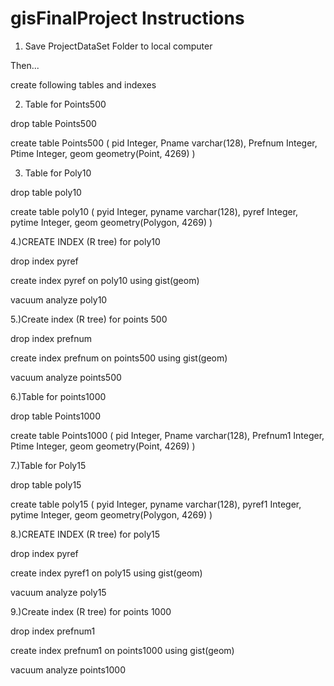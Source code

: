 # gisFinalProject Instructions


1. Save ProjectDataSet Folder to local computer

Then... 

create following tables and indexes

2. Table for Points500 
   
 drop table Points500

 create table Points500 (
    pid Integer,
    Pname varchar(128),
    Prefnum Integer,
    Ptime Integer,
    geom geometry(Point, 4269)
   )


3. Table for Poly10

 drop table poly10

 create table poly10 (
    pyid Integer,
    pyname varchar(128),
    pyref Integer,
    pytime Integer,
    geom geometry(Polygon, 4269)
    )
    
    
4.)CREATE INDEX (R tree) for poly10
 
 drop index pyref

 create index pyref on poly10 using gist(geom) 
 
 vacuum analyze poly10

5.)Create index (R tree) for points 500

 drop index prefnum

 create index prefnum on points500 using gist(geom)
 
 vacuum analyze points500

6.)Table for points1000

 drop table Points1000

 create table Points1000 (
    pid Integer,
    Pname varchar(128),
    Prefnum1 Integer,
    Ptime Integer,
    geom geometry(Point, 4269)
   )


7.)Table for Poly15

 drop table poly15

 create table poly15 (
    pyid Integer,
    pyname varchar(128),
    pyref1 Integer,
    pytime Integer,
    geom geometry(Polygon, 4269)
    )

8.)CREATE INDEX (R tree) for poly15
 
 drop index pyref
 
 create index pyref1 on poly15 using gist(geom)

 vacuum analyze poly15

9.)Create index (R tree) for points 1000

 drop index prefnum1

 create index prefnum1 on points1000 using gist(geom)

 vacuum analyze points1000


